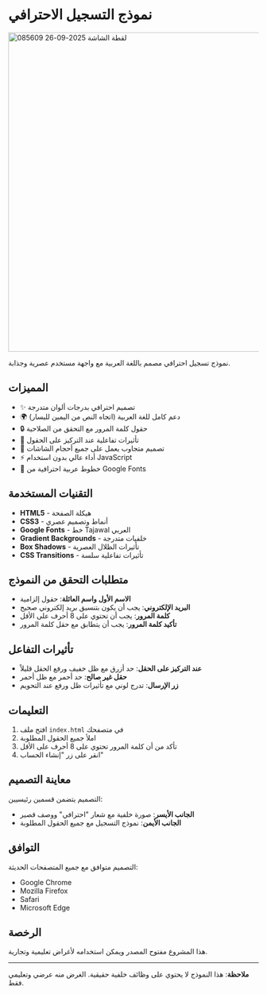 # نموذج التسجيل الاحترافي
<img width="862" height="643" alt="لقطة الشاشة 2025-09-26 085609" src="https://github.com/user-attachments/assets/ed085145-d5c4-4fca-9914-641803f590d3" />


نموذج تسجيل احترافي مصمم باللغة العربية مع واجهة مستخدم عصرية وجذابة.

## المميزات

- ✨ تصميم احترافي بدرجات ألوان متدرجة
- 🌍 دعم كامل للغة العربية (اتجاه النص من اليمين لليسار)
- 🔒 حقول كلمة المرور مع التحقق من الصلاحية
- 🎨 تأثيرات تفاعلية عند التركيز على الحقول
- 📱 تصميم متجاوب يعمل على جميع أحجام الشاشات
- ⚡ أداء عالي بدون استخدام JavaScript
- 🎯 خطوط عربية احترافية من Google Fonts

## التقنيات المستخدمة

- **HTML5** - هيكلة الصفحة
- **CSS3** - أنماط وتصميم عصري
- **Google Fonts** - خط Tajawal العربي
- **Gradient Backgrounds** - خلفيات متدرجة
- **Box Shadows** - تأثيرات الظلال العصرية
- **CSS Transitions** - تأثيرات تفاعلية سلسة

## متطلبات التحقق من النموذج

- **الاسم الأول واسم العائلة**: حقول إلزامية
- **البريد الإلكتروني**: يجب أن يكون بتنسيق بريد إلكتروني صحيح
- **كلمة المرور**: يجب أن تحتوي على 8 أحرف على الأقل
- **تأكيد كلمة المرور**: يجب أن يتطابق مع حقل كلمة المرور

## تأثيرات التفاعل

- **عند التركيز على الحقل**: حد أزرق مع ظل خفيف ورفع الحقل قليلاً
- **حقل غير صالح**: حد أحمر مع ظل أحمر
- **زر الإرسال**: تدرج لوني مع تأثيرات ظل ورفع عند التحويم

## التعليمات

1. افتح ملف `index.html` في متصفحك
2. املأ جميع الحقول المطلوبة
3. تأكد من أن كلمة المرور تحتوي على 8 أحرف على الأقل
4. انقر على زر "إنشاء الحساب"

## معاينة التصميم

التصميم يتضمن قسمين رئيسيين:
- **الجانب الأيسر**: صورة خلفية مع شعار "احترافي" ووصف قصير
- **الجانب الأيمن**: نموذج التسجيل مع جميع الحقول المطلوبة

## التوافق

التصميم متوافق مع جميع المتصفحات الحديثة:
- Google Chrome
- Mozilla Firefox  
- Safari
- Microsoft Edge

## الرخصة

هذا المشروع مفتوح المصدر ويمكن استخدامه لأغراض تعليمية وتجارية.

---

**ملاحظة**: هذا النموذج لا يحتوي على وظائف خلفية حقيقية. الغرض منه عرضي وتعليمي فقط.
